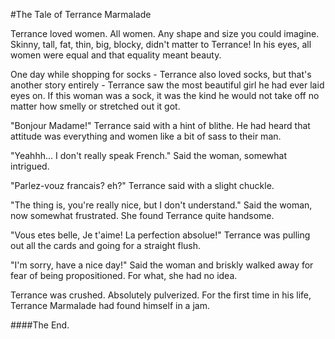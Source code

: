 #The Tale of Terrance Marmalade

Terrance loved women.  All women.  Any shape and size you could imagine.  Skinny, tall, fat, thin, big, blocky, didn't matter to Terrance!  In his eyes, all women were equal and that equality meant beauty.

One day while shopping for socks - Terrance also loved socks, but that's another story entirely - Terrance saw the most beautiful girl he had ever laid eyes on.  If this woman was a sock, it was the kind he would not take off no matter how smelly or stretched out it got.

"Bonjour Madame!"  Terrance said with a hint of blithe.  He had heard that attitude was everything and women like a bit of sass to their man.

"Yeahhh... I don't really speak French."  Said the woman, somewhat intrigued.

"Parlez-vouz francais? eh?"  Terrance said with a slight chuckle.

"The thing is, you're really nice, but I don't understand."  Said the woman, now somewhat frustrated.  She found Terrance quite handsome.

"Vous etes belle, Je t'aime!  La perfection absolue!"  Terrance was pulling out all the cards and going for a straight flush.

"I'm sorry, have a nice day!"  Said the woman and briskly walked away for fear of being propositioned.  For what, she had no idea.

Terrance was crushed.  Absolutely pulverized.  For the first time in his life, Terrance Marmalade had found himself in a jam.

####The End.

